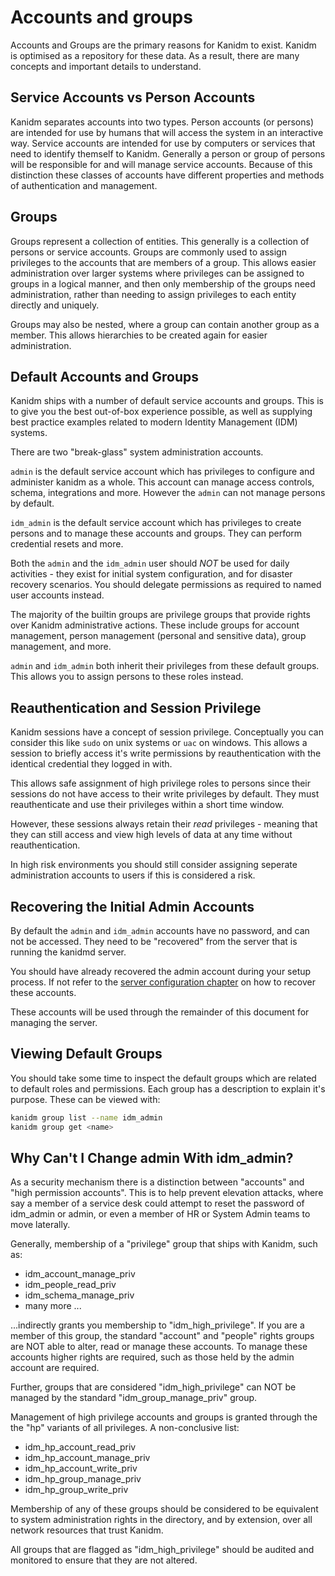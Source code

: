 # Accounts and groups

Accounts and Groups are the primary reasons for Kanidm to exist. Kanidm is optimised as a repository
for these data. As a result, there are many concepts and important details to understand.

## Service Accounts vs Person Accounts

Kanidm separates accounts into two types. Person accounts (or persons) are intended for use by
humans that will access the system in an interactive way. Service accounts are intended for use by
computers or services that need to identify themself to Kanidm. Generally a person or group of
persons will be responsible for and will manage service accounts. Because of this distinction these
classes of accounts have different properties and methods of authentication and management.

## Groups

Groups represent a collection of entities. This generally is a collection of persons or service
accounts. Groups are commonly used to assign privileges to the accounts that are members of a group.
This allows easier administration over larger systems where privileges can be assigned to groups in
a logical manner, and then only membership of the groups need administration, rather than needing to
assign privileges to each entity directly and uniquely.

Groups may also be nested, where a group can contain another group as a member. This allows
hierarchies to be created again for easier administration.

## Default Accounts and Groups

Kanidm ships with a number of default service accounts and groups. This is to give you the best
out-of-box experience possible, as well as supplying best practice examples related to modern
Identity Management (IDM) systems.

There are two "break-glass" system administration accounts.

`admin` is the default service account which has privileges to configure and administer kanidm as a
whole. This account can manage access controls, schema, integrations and more. However the `admin`
can not manage persons by default.

`idm_admin` is the default service account which has privileges to create persons and to manage
these accounts and groups. They can perform credential resets and more.

Both the `admin` and the `idm_admin` user should _NOT_ be used for daily activities - they exist for
initial system configuration, and for disaster recovery scenarios. You should delegate permissions
as required to named user accounts instead.

The majority of the builtin groups are privilege groups that provide rights over Kanidm
administrative actions. These include groups for account management, person management (personal and
sensitive data), group management, and more.

`admin` and `idm_admin` both inherit their privileges from these default groups. This allows you to
assign persons to these roles instead.

## Reauthentication and Session Privilege

Kanidm sessions have a concept of session privilege. Conceptually you can consider this like `sudo`
on unix systems or `uac` on windows. This allows a session to briefly access it's write permissions
by reauthentication with the identical credential they logged in with.

This allows safe assignment of high privilege roles to persons since their sessions do not have
access to their write privileges by default. They must reauthenticate and use their privileges
within a short time window.

However, these sessions always retain their _read_ privileges - meaning that they can still access
and view high levels of data at any time without reauthentication.

In high risk environments you should still consider assigning seperate administration accounts to
users if this is considered a risk.

## Recovering the Initial Admin Accounts

By default the `admin` and `idm_admin` accounts have no password, and can not be accessed. They need
to be "recovered" from the server that is running the kanidmd server.

You should have already recovered the admin account during your setup process. If not refer to the
[server configuration chapter](server_configuration.md#default-admin-account) on how to recover
these accounts.

These accounts will be used through the remainder of this document for managing the server.

## Viewing Default Groups

You should take some time to inspect the default groups which are related to default roles and
permissions. Each group has a description to explain it's purpose. These can be viewed with:

```bash
kanidm group list --name idm_admin
kanidm group get <name>
```

## Why Can't I Change admin With idm\_admin?

As a security mechanism there is a distinction between "accounts" and "high permission accounts".
This is to help prevent elevation attacks, where say a member of a service desk could attempt to
reset the password of idm\_admin or admin, or even a member of HR or System Admin teams to move
laterally.

Generally, membership of a "privilege" group that ships with Kanidm, such as:

- idm\_account\_manage\_priv
- idm\_people\_read\_priv
- idm\_schema\_manage\_priv
- many more ...

...indirectly grants you membership to "idm\_high\_privilege". If you are a member of this group,
the standard "account" and "people" rights groups are NOT able to alter, read or manage these
accounts. To manage these accounts higher rights are required, such as those held by the admin
account are required.

Further, groups that are considered "idm\_high\_privilege" can NOT be managed by the standard
"idm\_group\_manage\_priv" group.

Management of high privilege accounts and groups is granted through the the "hp" variants of all
privileges. A non-conclusive list:

- idm\_hp\_account\_read\_priv
- idm\_hp\_account\_manage\_priv
- idm\_hp\_account\_write\_priv
- idm\_hp\_group\_manage\_priv
- idm\_hp\_group\_write\_priv

Membership of any of these groups should be considered to be equivalent to system administration
rights in the directory, and by extension, over all network resources that trust Kanidm.

All groups that are flagged as "idm\_high\_privilege" should be audited and monitored to ensure that
they are not altered.
